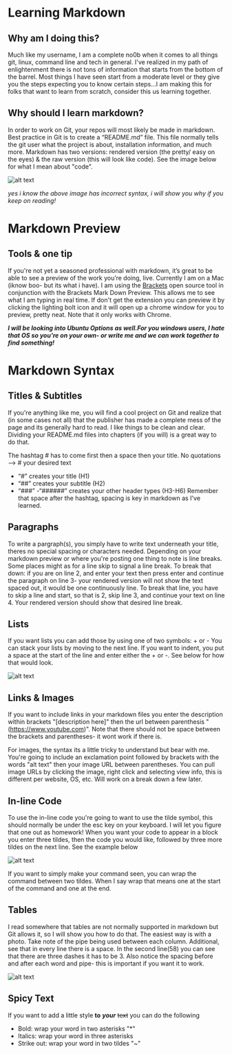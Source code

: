 # Learning Markdown
## Why am I doing this? 
Much like my username, I am a complete no0b when it comes to all things git, linux, command line and tech in general. I've realized in my path of enlightenment there is not tons of information that starts from the bottom of the barrel. Most things I have seen start from a moderate level or they give you the steps expecting you to know certain steps...I am making this for folks that want to learn from scratch, consider this us learning together. 

## Why should I learn markdown? 
In order to work on Git, your repos will most likely be made in markdown. Best practice in Git is to create a “README.md” file. This file normally tells the git user what the project is about, installation information, and much more. Markdown has two versions: rendered version (the pretty/ easy on the eyes)  & the raw version (this will look like code). See the image below for what I mean about "code". 

![alt text](https://live.staticflickr.com/65535/50491849568_c973f82e5c_n.jpg)

*yes i know the above image has incorrect syntax, i will show you why if you keep on reading!*

# Markdown Preview
## Tools & one tip
If you're not yet a seasoned professional with markdown, it’s great to be able to see a preview of the work you’re doing, live. Currently I am on a Mac (iknow boo- but its what i have). I am using the [Brackets](http://brackets.io/) open source tool in conjunction with the Brackets Mark Down Preview. This allows me to see what I am typing in real time. If don't get the extension you can preview it by clicking the lighting bolt icon and it will open up a chrome window for you to preview, pretty neat. Note that it only works with Chrome. 

***I will be looking into Ubuntu Options as well.For you windows users, I hate that OS so you're on your own- or write me and we can work together to find something!***

# Markdown Syntax
## Titles & Subtitles 
If you're anything like me, you will find a cool project on Git and realize that (in some cases not all) that the publisher has made a complete mess of the page and its generally hard to read. I like things to be clean and clear. Dividing your README.md files into chapters (if you will) is a great way to do that. 

The hashtag # has to come first then a space then your title.
No quotations --> # your desired text
- “#” creates  your title (H1)
- “##”  creates your subtitle (H2)
- “###” -“######” creates your other header types (H3-H6)
Remember that space after the hashtag, spacing is key in markdown as I've learned.

## Paragraphs
To write a pargraph(s), you simply have to write text underneath your title, theres no special spacing or characters needed. Depending on your markdown preview or where you're posting one thing to note is line breaks. Some places might as for a line skip to signal a line break. To break that down: if you are on line 2, and enter your text then press enter and continue the paragraph on line 3- your rendered version will not show the text spaced out, it would be one continuously line. To break that line, you have to skip a line and start, so that is 2, skip line 3, and continue your text on line 4. Your rendered version should show that desired line break. 

## Lists
If you want lists you can add those by using one of two symbols: + or -
You can stack your lists by moving to the next line. If you want to indent, you put a space at the start of the line and enter either the + or -. See below for how that would look. 


![alt text](https://live.staticflickr.com/65535/50492839272_11e3eca921_b.jpg)




## Links & Images 
If you want to include links in your markdown files you enter the description within brackets "[description here]" then the url between parenthesis "(https://www.youtube.com)". Note that there should not be space between the brackets and parentheses- it wont work if there is. 
  
For images, the syntax its a little tricky to understand but bear with me. You're going to include an exclamation point followed by brackets with the words "alt text" then your image URL between parentheses. You can pull image URLs by clicking the image, right click and selecting view info, this is different per website, OS, etc. Will work on a break down a few later.

## In-line Code 
To use the in-line code you're going to want to use the tilde symbol, this should normally be under the esc key on your keyboard. I will let you figure that one out as homework! When you want your code to appear in a block you enter three tildes, then the code you would like, followed by three more tildes on the next line. See the example below

![alt text](https://live.staticflickr.com/65535/50507671977_8767ce2401_b.jpg)

If you want to simply make your command seen, you can wrap the command between two tildes. When I say wrap that means one at the start of the command and one at the end. 

## Tables 
I read somewhere that tables are not normally supported in markdown but Git allows it, so I will show you how to do that. The easiest way is with a photo. 
Take note of the pipe being used between each column. Additional, see that in every line there is a space. In the second line(58) you can see that there are three dashes it has to be 3. 
Also notice the spacing before and after each word and pipe- this is important if you want it to work.

![alt text](https://live.staticflickr.com/65535/50507688327_fe74aa9f78_b.jpg)
  
## Spicy Text
If you want to add a little style **to** ***your*** ~~text~~ you can do the following


 - Bold: wrap your word in two asterisks "*"
 - Italics: wrap your word in three asterisks 
 - Strike out: wrap your word in two tildes "~" 
 
 